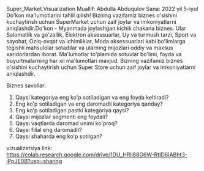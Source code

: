 Super_Market.Visualization
Muallif: Abdulla Abduqulov 
Sana: 2022 yil 5-iyul 
Do'kon ma'lumotlarini tahlil qilish! Bizning vazifamiz biznes o'sishini kuchaytirish uchun SuperMarket uchun zaif joylar va imkoniyatlarni aniqlashdir.Do'kon - Myanmada joylashgan kichik chakana biznes. Ular Salomatlik va go'zallik, Elektron aksessuarlar, Uy va turmush tarzi, Sport va sayohat, Oziq-ovqat va ichimliklar, Moda aksessuarlari kabi bo'limlarga tegishli mahsulolar sotadilar va ularning mijozlari oddiy va maxsus xaridorlardan iborat. 
Ma'lumotlar to'plamida sotuvlar bo'limi, foyda va buyurtmalarning har xil ma'lumotlari mavjud. Bizning vazifamiz biznes o'sishini kuchaytirish uchun Super Store uchun zaif joylar va imkoniyatlarni aniqlashdir.

Biznes savollar: 
1. Qaysi kategoriya eng ko'p sotiladigan va eng foyda keltiradi? 
2. Eng ko'p sotiladigan va eng daromadli  kategoriya qanday?  
3. Eng ko'p sotiladigan pastki kategoriya qaysi?     
4. Qaysi mijozlar segmenti eng foydali?     
5. Qaysi vaqtlarda daromad unimi ko'proq?     
6. Qaysi filial eng daromadli?     
7. Qaysi shaharda eng ko'p sotilgan?


vizualizatsiya link:  https://colab.research.google.com/drive/1DU_HRll88G6W-RtID6IABht3-jPpJE0B?usp=sharing
